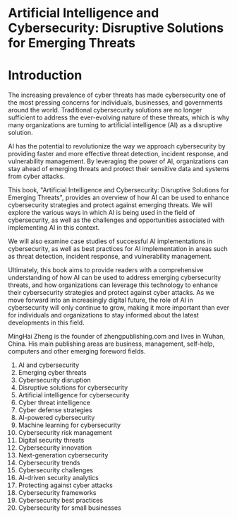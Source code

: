 # Artificial Intelligence and Cybersecurity: Disruptive Solutions for Emerging Threats

# Introduction

The increasing prevalence of cyber threats has made cybersecurity one of the most pressing concerns for individuals, businesses, and governments around the world. Traditional cybersecurity solutions are no longer sufficient to address the ever-evolving nature of these threats, which is why many organizations are turning to artificial intelligence (AI) as a disruptive solution.

AI has the potential to revolutionize the way we approach cybersecurity by providing faster and more effective threat detection, incident response, and vulnerability management. By leveraging the power of AI, organizations can stay ahead of emerging threats and protect their sensitive data and systems from cyber attacks.

This book, "Artificial Intelligence and Cybersecurity: Disruptive Solutions for Emerging Threats", provides an overview of how AI can be used to enhance cybersecurity strategies and protect against emerging threats. We will explore the various ways in which AI is being used in the field of cybersecurity, as well as the challenges and opportunities associated with implementing AI in this context.

We will also examine case studies of successful AI implementations in cybersecurity, as well as best practices for AI implementation in areas such as threat detection, incident response, and vulnerability management.

Ultimately, this book aims to provide readers with a comprehensive understanding of how AI can be used to address emerging cybersecurity threats, and how organizations can leverage this technology to enhance their cybersecurity strategies and protect against cyber attacks. As we move forward into an increasingly digital future, the role of AI in cybersecurity will only continue to grow, making it more important than ever for individuals and organizations to stay informed about the latest developments in this field.

MingHai Zheng is the founder of zhengpublishing.com and lives in Wuhan, China. His main publishing areas are business, management, self-help, computers and other emerging foreword fields.



1. AI and cybersecurity
2. Emerging cyber threats
3. Cybersecurity disruption
4. Disruptive solutions for cybersecurity
5. Artificial intelligence for cybersecurity
6. Cyber threat intelligence
7. Cyber defense strategies
8. AI-powered cybersecurity
9. Machine learning for cybersecurity
10. Cybersecurity risk management
11. Digital security threats
12. Cybersecurity innovation
13. Next-generation cybersecurity
14. Cybersecurity trends
15. Cybersecurity challenges
16. AI-driven security analytics
17. Protecting against cyber attacks
18. Cybersecurity frameworks
19. Cybersecurity best practices
20. Cybersecurity for small businesses

